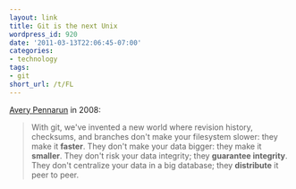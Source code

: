 ```yaml
---
layout: link
title: Git is the next Unix
wordpress_id: 920
date: '2011-03-13T22:06:45-07:00'
categories:
- technology
tags:
- git
short_url: /t/FL
---
```

[Avery Pennarun](http://apenwarr.ca/log/?m=200801#31) in 2008:

> With git, we've invented a new world where revision history, checksums, and branches don't make your filesystem
> slower: they make it **faster**. They don't make your data bigger: they make it **smaller**. They don't risk your data
> integrity; they **guarantee integrity**. They don't centralize your data in a big database; they **distribute** it
> peer to peer.
